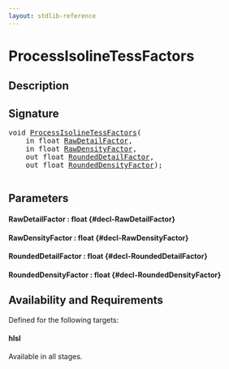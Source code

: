 ```yaml
---
layout: stdlib-reference
---
```


# ProcessIsolineTessFactors

## Description





## Signature 

<pre>
<span class="code_keyword">void</span> <a href="/stdlib-reference/global-decls/ProcessIsolineTessFactors">ProcessIsolineTessFactors</a>(
    <span class="code_keyword">in</span> <span class="code_keyword">float</span> <a href="/stdlib-reference/global-decls/ProcessIsolineTessFactors#decl-RawDetailFactor" class="code_param">RawDetailFactor</a>,
    <span class="code_keyword">in</span> <span class="code_keyword">float</span> <a href="/stdlib-reference/global-decls/ProcessIsolineTessFactors#decl-RawDensityFactor" class="code_param">RawDensityFactor</a>,
    <span class="code_keyword">out</span> <span class="code_keyword">float</span> <a href="/stdlib-reference/global-decls/ProcessIsolineTessFactors#decl-RoundedDetailFactor" class="code_param">RoundedDetailFactor</a>,
    <span class="code_keyword">out</span> <span class="code_keyword">float</span> <a href="/stdlib-reference/global-decls/ProcessIsolineTessFactors#decl-RoundedDensityFactor" class="code_param">RoundedDensityFactor</a>);

</pre>

## Parameters

#### RawDetailFactor  : float {#decl-RawDetailFactor}
#### RawDensityFactor  : float {#decl-RawDensityFactor}
#### RoundedDetailFactor  : float {#decl-RoundedDetailFactor}
#### RoundedDensityFactor  : float {#decl-RoundedDensityFactor}

## Availability and Requirements

Defined for the following targets:

#### hlsl
Available in all stages.



